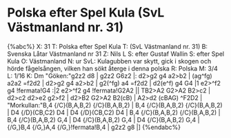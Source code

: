 # Polska efter Spel Kula  (SvL Västmanland nr. 31)

{%abc%}
X: 31
T: Polska efter Spel Kula 
T: (SvL Västmanland nr. 31)
B: Svenska Låtar Västmanland nr 31
Z: Nils L
S: efter Gustaf Wallin
S: efter Spel Kula
O: Västmanland
N: ur SvL: Kulagubben var skytt, gick i skogen och hörde fågelsången, vilken han sökt återge i denna polska
R: Polska
M: 3/4
L: 1/16
K: Dm
"Göken:"g2z2 d8 | g2z2 G6z2 |: d2>g2 g4 a2>b2 | (ag^fg) a2a2 =f2d2 | d2>g2 g4 a2>b2 | g2(^fg) a4 =f2d2 |
d2(e^f) g4 G4 |1 e2>^f2 g4 !fermata!G4 :|2 e2>^f2 g4 !fermata!G2A2 || TB2>A2 G2>A2 B2>c2 | d2>c2 d2>e2 g2>f2 | d2>B2 G2>A2 B2(cB) |
A2>d2 (cBAG) ^F2D2 | "Morkullan:"B,4 {/C}(B,A,B,2) {/C}(B,A,B,2) | B,4 {/C}(B,A,B,2) {/C}(B,A,B,2) | D4 {/D}(CB,C2) D4 | D4 {/D}(CB,C2) D4 |
B,4 {/C}(B,A,B,2) {/C}(B,A,B,2) | B,4 {/C}(B,A,B,2) G,4 | D4 {/C}(B,A,B,2) G,4 | D4 {/C}(B,A,B,2) G,4 | {/G,}B,4 {/G,}A,4 {/G,}!fermata!B,4 | g2z2 g8 |]
{%endabc%}

